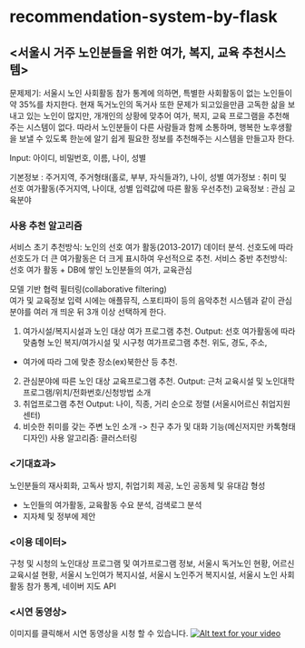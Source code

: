 # recommendation-system-by-flask

## <서울시 거주 노인분들을 위한 여가, 복지, 교육 추천시스템>  
문제제기: 서울시 노인 사회활동 참가 통계에 의하면, 특별한 사회활동이 없는 노인들이 약 35%를
차지한다. 현재 독거노인의 독거사 또한 문제가 되고있을만큼 고독한 삶을 보내고 있는 노인이 많지만,
개개인의 상황에 맞추어 여가, 복지, 교육 프로그램을 추천해주는 시스템이 없다. 따라서 노인분들이
다른 사람들과 함께 소통하며, 행복한 노후생활을 보낼 수 있도록 한눈에 알기 쉽게 필요한 정보를
추천해주는 시스템을 만들고자 한다.
  
Input:
아이디, 비밀번호, 이름, 나이, 성별

기본정보 : 주거지역, 주거형태(홀로, 부부, 자식들과?), 나이, 성별
여가정보 : 취미 및 선호 여가활동(주거지역, 나이대, 성별 입력값에 따른 활동 우선추천)
교육정보 : 관심 교육분야

### 사용 추천 알고리즘 
서비스 초기 추천방식: 노인의 선호 여가 활동(2013-2017) 데이터 분석. 선호도에 따라 선호도가 더 큰
여가활동은 더 크게 표시하여 우선적으로 추천.
서비스 중반 추천방식: 선호 여가 활동 + DB에 쌓인 노인분들의 여가, 교육관심

모델 기반 협력 필터링(collaborative filtering)  
여가 및 교육정보 입력 시에는 애플뮤직, 스포티파이 등의 음악추천 시스템과 같이 관심분야를 여러 개
띄운 뒤 3개 이상 선택하게 한다.  

1. 여가시설/복지시설과 노인 대상 여가 프로그램 추천.
Output: 선호 여가활동에 따라 맞춤형 노인 복지/여가시설 및 시구청 여가프로그램 추천.
위도, 경도, 주소,
+ 여가에 따라 그에 맞춘 장소(ex)북한산 등 추천.
2. 관심분야에 따른 노인 대상 교육프로그램 추천.
Output: 근처 교육시설 및 노인대학 프로그램/위치/전화번호/신청방법 소개
3. 취업프로그램 추천
Output: 나이, 직종, 거리 순으로 정렬 (서울시어르신 취업지원센터)
4. 비슷한 취미를 갖는 주변 노인 소개 -&gt; 친구 추가 및 대화 기능(메신저지만 카톡형태 디자인)
사용 알고리즘: 클러스터링

### <기대효과>  
노인분들의 재사회화, 고독사 방지, 취업기회 제공, 노인 공동체 및 유대감 형성
+ 노인들의 여가활동, 교육활동 수요 분석, 검색로그 분석
+ 지자체 및 정부에 제안

### <이용 데이터>  
구청 및 시청의 노인대상 프로그램 및 여가프로그램 정보, 서울시 독거노인 현황, 어르신 교육시설
현황, 서울시 노인여가 복지시설, 서울시 노인주거 복지시설, 서울시 노인 사회활동 참가 통계, 네이버
지도 API  
  
### <시연 동영상>  
이미지를 클릭해서 시연 동영상을 시청 할 수 있습니다.
[![Alt text for your video](https://img.youtube.com/vi/851iEWvnOTU/0.jpg)](https://youtu.be/851iEWvnOTU)
